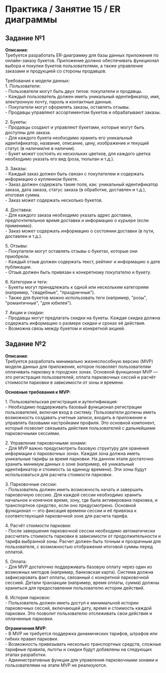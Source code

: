 # Практика / Занятие 15 / ER диаграммы

## Задание №1

**Описание**:  
Требуется разработать ER-диаграмму для базы данных приложения по онлайн-заказу букетов. Приложение должно обеспечивать функционал выбора и покупки букетов пользователями, а также управление заказами и продукцией со стороны продавцов.

Требования к модели данных:  
1\. Пользователи:  
   \- Пользователи могут быть двух типов: покупатели и продавцы.  
   \- Каждый пользователь должен иметь уникальный идентификатор, имя, электронную почту, пароль и контактные данные.  
   \- Покупатели могут оформлять заказы, оставлять отзывы.  
   \- Продавцы управляют ассортиментом букетов и обрабатывают заказы.

2\. Букеты:  
   \- Продавцы создают и управляют букетами, которые могут быть доступны для заказа.  
   \- Для каждого букета необходимо хранить его уникальный идентификатор, название, описание, цену, изображение и текущий статус (в наличии/не в наличии).  
   \- Букет может состоять из нескольких цветков, для каждого цветка необходимо указать его вид (роза, тюльпан и т.д.).

3\. Заказы:  
   \- Каждый заказ должен быть связан с покупателем и содержать информацию о купленном букете.  
   \- Заказ должен содержать такие поля, как: уникальный идентификатор заказа, дата заказа, статус заказа (в обработке, доставлен и т.д.), итоговая сумма.  
   \- Заказ может содержать несколько букетов.

4\. Доставка:  
   \- Для каждого заказа необходимо указать адрес доставки, предпочтительное время доставки и информацию о курьере (если применимо).  
   \- Заказ может содержать информацию о состоянии доставки (в пути, доставлен и т.д.).

5\. Отзывы:  
   \- Покупатели могут оставлять отзывы о букетах, которые они приобрели.  
   \- Каждый отзыв должен содержать текст, рейтинг и информацию о дате публикации.  
   \- Отзыв должен быть привязан к конкретному покупателю и букету.

6\. Категории и теги:  
   \- Букеты могут принадлежать к одной или нескольким категориям (например, "свадебные", "праздничные").  
   \- Также для букетов можно использовать теги (например, "розы", "романтичные", "для юбилея").

7\. Акции и скидки:  
   \- Продавцы могут предлагать скидки на букеты. Каждая скидка должна содержать информацию о размере скидки и сроках её действия.  
   \- Возможна связь между букетом и конкретной акцией.

## Задание №2

**Описание**:  
Требуется разработать минимально жизнеспособную версию (MVP) модели данных для приложения, которое позволяет пользователям оплачивать парковку в городских зонах. Основной функционал MVP — это регистрация пользователей, оплата парковочных сессий и расчёт стоимости парковки в зависимости от зоны и времени.

**Основные требования к MVP:**

1\. Пользовательская регистрация и аутентификация:  
   \- Необходимо поддерживать базовый функционал регистрации пользователей, включая вход в систему. Пользователи должны иметь возможность создавать учетные записи, входить в приложение и управлять базовыми настройками профиля. Это основной компонент, который позволит связывать действия пользователей с дальнейшими парковочными сессиями.

2\. Управление парковочными зонами:  
   \- Для MVP важно предусмотреть базовую структуру для хранения информации о парковочных зонах. Каждая зона должна иметь уникальные тарифы за время парковки. На данном этапе достаточно хранить минимум данных о зоне (например, её уникальный идентификатор и стоимость за единицу времени). Эти зоны будут использоваться для расчета стоимости парковки.

3\. Парковочные сессии:  
   \- Пользователь должен иметь возможность начать и завершить парковочную сессию. Для каждой сессии необходимо хранить начальное и конечное время, зону, где была активирована парковка, и транспортное средство, если оно предусмотрено. Основной функционал — это фиксация времени сессии и её привязка к соответствующей парковочной зоне для расчета тарифа.

4\. Расчёт стоимости парковки:  
   \- После завершения парковочной сессии необходимо автоматически рассчитать стоимость парковки в зависимости от продолжительности и тарифа выбранной зоны. Расчет должен быть точным и прозрачным для пользователя, с возможностью отображения итоговой суммы перед оплатой.

5\. Оплата:  
   \- Для MVP достаточно поддерживать базовую оплату через один из возможных методов (например, банковская карта). Система должна зафиксировать факт оплаты, связанный с конкретной парковочной сессией. Детали транзакции (например, время оплаты, сумма) должны храниться для предоставления пользователю истории действий.

6\. История парковок:  
   \- Пользователь должен иметь доступ к минимальной истории парковочных сессий, включающей дату, время и стоимость каждой парковки. Это позволит пользователю отслеживать свои действия и оплаченные парковки.

**Ограничения MVP**:  
\- В MVP не требуется поддержка динамических тарифов, штрафов или гибких правил парковки.  
\- Возможность привязывать несколько транспортных средств, сложные тарифные правила, льготы и скидки будут добавлены на следующих этапах разработки.  
\- Административные функции для управления парковочными зонами и пользователями на этапе MVP не реализуются.

